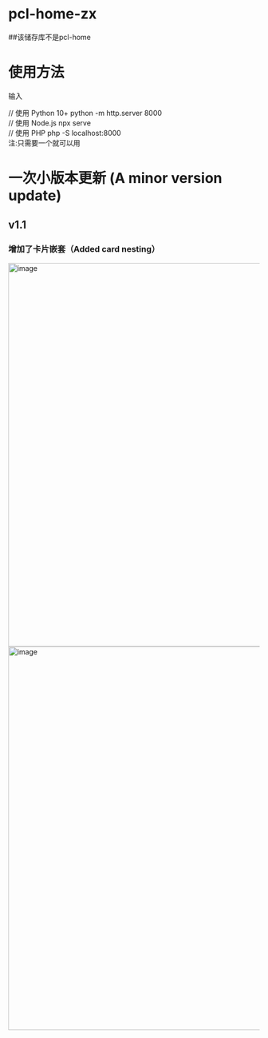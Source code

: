 # pcl-home-zx
##该储存库不是pcl-home
# 使用方法
输入

// 使用 Python 10+
             python -m http.server 8000            
// 使用 Node.js
             npx serve            
// 使用 PHP
             php -S localhost:8000          
注:只需要一个就可以用

<h1>一次小版本更新  (A minor version update)</h1>
<h2>v1.1</h2>
<h3>增加了卡片嵌套（Added card nesting）</h3>
<img width="1354" height="768" alt="image" src="https://github.com/user-attachments/assets/fa16f405-3efe-4fd4-a453-32fd63de38ba" />
<img width="1359" height="768" alt="image" src="https://github.com/user-attachments/assets/af7c09e1-2738-4635-aaf5-7dcbbc9b7100" />
